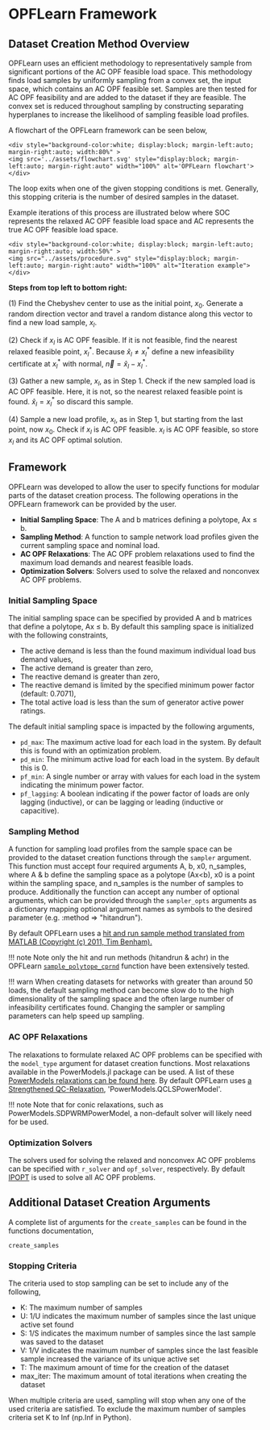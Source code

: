 # OPFLearn Framework

## Dataset Creation Method Overview

OPFLearn uses an efficient methodology to representatively sample from significant portions of the AC OPF feasible load space.
This methodology finds load samples by uniformly sampling from a convex set, the input space, which contains an AC OPF feasible set. 
Samples are then tested for AC OPF feasibility and are added to the dataset if they are feasible. 
The convex set is reduced throughout sampling by constructing separating hyperplanes to increase the likelihood of sampling feasible load profiles.

A flowchart of the OPFLearn framework can be seen below,

```@raw html
<div style="background-color:white; display:block; margin-left:auto; margin-right:auto; width:80%" >
<img src='../assets/flowchart.svg' style="display:block; margin-left:auto; margin-right:auto" width="100%" alt='OPFLearn flowchart'>
</div>
```


The loop exits when one of the given stopping conditions is met. 
Generally, this stopping criteria is the number of desired samples in the dataset.

Example iterations of this process are illustrated below where SOC represents the relaxed AC OPF feasible load space and AC represents the true AC OPF feasible load space. 

```@raw html
<div style="background-color:white; display:block; margin-left:auto; margin-right:auto; width:50%" >
<img src="../assets/procedure.svg" style="display:block; margin-left:auto; margin-right:auto" width="100%" alt="Iteration example">
</div>
```

**Steps from top left to bottom right:** 

(1) Find the Chebyshev center to use as the initial point, $x_0$. Generate a random direction vector and travel a random distance along this vector to find a new load sample, $x_l$. 

(2) Check if $x_l$ is AC OPF feasible. If it is not feasible, find the nearest relaxed feasible point, $x_l^*$. Because $\hat{x}_l \ne {x}_l^*$ define a new infeasibility certificate at $x_l^*$ with normal, $\vec{n} = \hat{x}_l - {x}_l^*$. 

(3) Gather a new sample, $x_l$, as in Step 1. Check if the new sampled load is AC OPF feasible. Here, it is not, so the nearest relaxed feasible point is found. $\hat{x}_l = x^*_l$ so discard this sample. 

(4) Sample a new load profile, $x_l$, as in Step 1, but starting from the last point, now $x_0$. Check if $x_l$ is AC OPF feasible. $x_l$ is AC OPF feasible, so store $x_l$ and its AC OPF optimal solution.

## Framework 

OPFLearn was developed to allow the user to specify functions for modular parts of the dataset creation process.
The following operations in the OPFLearn framework can be provided by the user. 
- **Initial Sampling Space**: The A and b matrices defining a polytope, Ax ≤ b.
- **Sampling Method**: A function to sample network load profiles given the current sampling space and nominal load.
- **AC OPF Relaxations**: The AC OPF problem relaxations used to find the maximum load demands and nearest feasible loads.
- **Optimization Solvers**: Solvers used to solve the relaxed and nonconvex AC OPF problems.

### Initial Sampling Space

The initial sampling space can be specified by provided A and b matrices that define a polytope, Ax ≤ b. 
By default this sampling space is initialized with the following constraints, 
- The active demand is less than the found maximum individual load bus demand values,
- The active demand is greater than zero,
- The reactive demand is greater than zero,
- The reactive demand is limited by the specified minimum power factor (default: 0.7071),
- The total active load is less than the sum of generator active power ratings.

The default initial sampling space is impacted by the following arguments,
- `pd_max`: The maximum active load for each load in the system. By default this is found with an optimization problem.
- `pd_min`: The minimum active load for each load in the system. By default this is 0.
- `pf_min`: A single number or array with values for each load in the system indicating the minimum power factor.
- `pf_lagging`: A boolean indicating if the power factor of loads are only lagging (inductive), or can be lagging or leading (inductive or capacitive).

### Sampling Method

A function for sampling load profiles from the sample space can be provided to the dataset creation functions through the `sampler` argument.
This function must accept four required arguments A, b, x0, n\_samples, where A & b define the sampling space as a polytope (Ax<b), x0 is a point within the sampling space, and n\_samples is the number of samples to produce.
Additionally the function can accept any number of optional arguments, which can be provided through the `sampler_opts` arguments as a dictionary mapping optional argument names as symbols to the desired parameter (e.g. :method => "hitandrun").

By default OPFLearn uses a [hit and run sample method translated from MATLAB (Copyright (c) 2011, Tim Benham).](https://www.mathworks.com/matlabcentral/fileexchange/34208-uniform-distribution-over-a-convex-polytope?s_tid=prof_contriblnk)

!!! note
	Note only the hit and run methods (hitandrun & achr) in the OPFLearn [`sample_polytope_cprnd`](@ref) function have been extensively tested.

!!! warn
	When creating datasets for networks with greater than around 50 loads, the default sampling method can become slow do to the high dimensionality of the sampling space and the often large number of infeasibility certificates found. Changing the sampler or sampling parameters can help speed up sampling. 

### AC OPF Relaxations

The relaxations to formulate relaxed AC OPF problems can be specified with the `model_type` argument for dataset creation functions. 
Most relaxations available in the PowerModels.jl package can be used. A list of these [PowerModels relaxations can be found here](https://lanl-ansi.github.io/PowerModels.jl/stable/formulation-details/#Quadratic-Relaxations).
By default OPFLearn uses [a Strengthened QC-Relaxation](https://lanl-ansi.github.io/PowerModels.jl/stable/formulation-details/#PowerModels.QCLSPowerModel), 'PowerModels.QCLSPowerModel'.

!!! note
	Note that for conic relaxations, such as PowerModels.SDPWRMPowerModel, a non-default solver will likely need for be used.

### Optimization Solvers

The solvers used for solving the relaxed and nonconvex AC OPF problems can be specified with `r_solver` and `opf_solver`, respectively.
By default [IPOPT](https://github.com/jump-dev/Ipopt.jl) is used to solve all AC OPF problems.

## Additional Dataset Creation Arguments

A complete list of arguments for the `create_samples` can be found in the functions documentation,

```@docs
create_samples
```

### Stopping Criteria

The criteria used to stop sampling can be set to include any of the following, 
- K: The maximum number of samples
- U: 1/U indicates the maximum number of samples since the last unique active set found
- S: 1/S indicates the maximum number of samples since the last sample was saved to the dataset
- V: 1/V indicates the maximum number of samples since the last feasible sample increased the variance of its unique active set
- T: The maximum amount of time for the creation of the dataset
- max_iter: The maximum amount of total iterations when creating the dataset

When multiple criteria are used, sampling will stop when any one of the used criteria are satisfied.
To exclude the maximum number of samples criteria set K to Inf (np.Inf in Python).